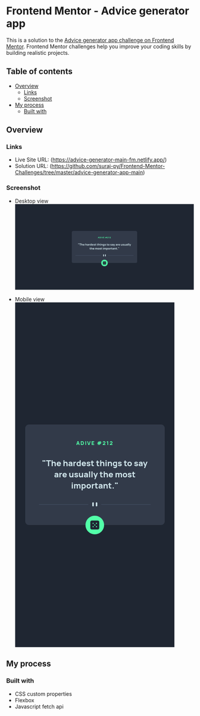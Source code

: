 # Frontend Mentor - Advice generator app

This is a solution to the [Advice generator app challenge on Frontend Mentor](https://www.frontendmentor.io/challenges/advice-generator-app-QdUG-13db). Frontend Mentor challenges help you improve your coding skills by building realistic projects.

## Table of contents

- [Overview](#overview)
  - [Links](#links)
  - [Screenshot](#screenshot)
- [My process](#my-process)
  - [Built with](#built-with)

## Overview

### Links

- Live Site URL: (<https://advice-generator-main-fm.netlify.app/>)
- Solution URL: (<https://github.com/suraj-py/Frontend-Mentor-Challenges/tree/master/advice-generator-app-main>)

### Screenshot

- Desktop view
![Desktop view](./screenshots/desktop-view.png)

- Mobile view
![Mobile view](./screenshots/mobile-view.png)

## My process

### Built with

- CSS custom properties
- Flexbox
- Javascript fetch api
